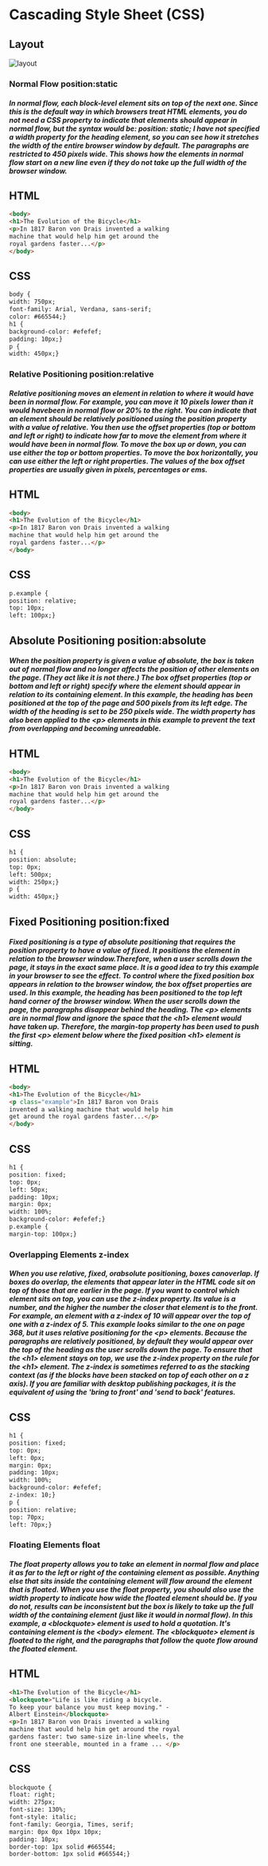 # Cascading Style Sheet (CSS)
## Layout
![layout](https://miro.medium.com/max/1024/1*XCZZZmhQN4rHLw2dW14BZQ.png)

### Normal Flow position:static
##### In normal flow, each block-level element sits on top of the next one. Since this is the default way in which browsers treat HTML elements, you do not need a CSS property to indicate that elements should appear in normal flow, but the syntax would be: position: static; I have not specified a width property for the heading element, so you can see how it stretches the width of the entire browser window by default. The paragraphs are restricted to 450 pixels wide. This shows how the elements in normal flow start on a new line even if they do not take up the full width of the browser window. 

## HTML
```html
<body>
<h1>The Evolution of the Bicycle</h1>
<p>In 1817 Baron von Drais invented a walking
machine that would help him get around the
royal gardens faster...</p>
</body>

```



## CSS

```html
body {
width: 750px;
font-family: Arial, Verdana, sans-serif;
color: #665544;}
h1 {
background-color: #efefef;
padding: 10px;}
p {
width: 450px;}

```



### Relative Positioning position:relative
##### Relative positioning moves an element in relation to where it would have been in normal flow. For example, you can move it 10 pixels lower than it would havebeen in normal flow or 20% to the right. You can indicate that an element should be relatively positioned using the position property with a value of relative. You then use the offset properties (top or bottom and left or right) to indicate how far to move the element from where it would have been in normal flow. To move the box up or down, you can use either the top or bottom properties. To move the box horizontally, you can use either the left or right properties. The values of the box offset properties are usually given in pixels, percentages or ems.

## HTML
```html
<body>
<h1>The Evolution of the Bicycle</h1>
<p>In 1817 Baron von Drais invented a walking
machine that would help him get around the
royal gardens faster...</p>
</body>
```

## CSS
```html
p.example {
position: relative;
top: 10px;
left: 100px;}
```



## Absolute Positioning position:absolute
##### When the position property is given a value of absolute, the box is taken out of normal flow and no longer affects the position of other elements on the page. (They act like it is not there.) The box offset properties (top or bottom and left or right) specify where the element should appear in relation to its containing element. In this example, the heading has been positioned at the top of the page and 500 pixels from its left edge. The width of the heading is set to be 250 pixels wide. The width property has also been applied to the \<p> elements in this example to prevent the text from overlapping and becoming unreadable.


## HTML
```html
<body>
<h1>The Evolution of the Bicycle</h1>
<p>In 1817 Baron von Drais invented a walking
machine that would help him get around the
royal gardens faster...</p>
</body>
```



## CSS

```html
h1 {
position: absolute;
top: 0px;
left: 500px;
width: 250px;}
p {
width: 450px;}
```


## Fixed Positioning position:fixed
##### Fixed positioning is a type of absolute positioning that requires the position property to have a value of fixed. It positions the element in relation to the browser window.Therefore, when a user scrolls down the page, it stays in the exact same place. It is a good idea to try this example in your browser to see the effect. To control where the fixed position box appears in relation to the browser window, the box offset properties are used. In this example, the heading has been positioned to the top left hand corner of the browser window. When the user scrolls down the page, the paragraphs disappear behind the heading. The \<p> elements are in normal flow and ignore the space that the \<h1> element would have taken up. Therefore, the margin-top property has been used to push the first \<p> element below where the fixed position \<h1> element is sitting.


## HTML
```html
<body>
<h1>The Evolution of the Bicycle</h1>
<p class="example">In 1817 Baron von Drais
invented a walking machine that would help him
get around the royal gardens faster...</p>
</body>
```


## CSS
```html
h1 {
position: fixed;
top: 0px;
left: 50px;
padding: 10px;
margin: 0px;
width: 100%;
background-color: #efefef;}
p.example {
margin-top: 100px;}
```


### Overlapping Elements z-index
##### When you use relative, fixed, orabsolute positioning, boxes canoverlap. If boxes do overlap, the elements that appear later in the HTML code sit on top of those that are earlier in the page. If you want to control which element sits on top, you can use the z-index property. Its value is a number, and the higher the number the closer that element is to the front. For example, an element with a z-index of 10 will appear over the top of one with a z-index of 5. This example looks similar to the one on page 368, but it uses relative positioning for the \<p> elements. Because the paragraphs are relatively positioned, by default they would appear over the top of the heading as the user scrolls down the page. To ensure that the \<h1> element stays on top, we use the z-index property on the rule for the \<h1> element. The z-index is sometimes referred to as the stacking context (as if the blocks have been stacked on top of each other on a z axis). If you are familiar with desktop publishing packages, it is the equivalent of using the 'bring to front' and 'send to back' features.


## CSS

```html
h1 {
position: fixed;
top: 0px;
left: 0px;
margin: 0px;
padding: 10px;
width: 100%;
background-color: #efefef;
z-index: 10;}
p {
position: relative;
top: 70px;
left: 70px;}
```


### Floating Elements float
##### The float property allows you to take an element in normal flow and place it as far to the left or right of the containing element as possible. Anything else that sits inside the containing element will flow around the element that is floated. When you use the float property, you should also use the width property to indicate how wide the floated element should be. If you do not, results can be inconsistent but the box is likely to take up the full width of the containing element (just like it would in normal flow). In this example, a \<blockquote> element is used to hold a quotation. It's containing element is the \<body> element. The \<blockquote> element is floated to the right, and the paragraphs that follow the quote flow around the floated element.


## HTML
```html
<h1>The Evolution of the Bicycle</h1>
<blockquote>"Life is like riding a bicycle.
To keep your balance you must keep moving." -
Albert Einstein</blockquote>
<p>In 1817 Baron von Drais invented a walking
machine that would help him get around the royal
gardens faster: two same-size in-line wheels, the
front one steerable, mounted in a frame ... </p>
```

## CSS
```html
blockquote {
float: right;
width: 275px;
font-size: 130%;
font-style: italic;
font-family: Georgia, Times, serif;
margin: 0px 0px 10px 10px;
padding: 10px;
border-top: 1px solid #665544;
border-bottom: 1px solid #665544;}
```






